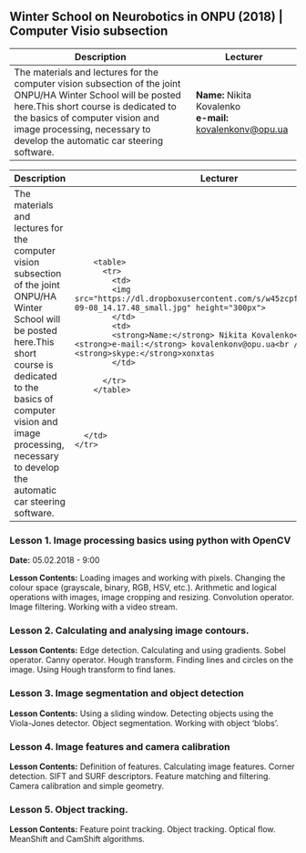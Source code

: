## Winter School on Neurobotics in ONPU (2018) | Computer Visio subsection

| Description | Lecturer |
|-------------|----------|
|The materials and lectures for the computer vision subsection of the joint ONPU/HA Winter School will be posted here.This short course is dedicated to the basics of computer vision and image processing, necessary to develop the automatic car steering software.|**Name:** Nikita Kovalenko<br>**e-mail:** kovalenkonv@opu.ua|

<table>
  <thead>
    <tr>
      <th>Description</th>
      <th>Lecturer</th>
    </tr>
  </thead>
  <tbody>
    <tr>
      <td width="45%">The materials and lectures for the computer vision subsection of the joint ONPU/HA Winter School will be posted here.This short course is dedicated to the basics of computer vision and image processing, necessary to develop the automatic car steering software.</td>
      <td>
        
        <table>
          <tr>
            <td>
            <img src="https://dl.dropboxusercontent.com/s/w45zcpfr75mhjaa/2017-09-08_14.17.48_small.jpg" height="300px">
            </td>
            <td>
            <strong>Name:</strong> Nikita Kovalenko<br /><strong>e-mail:</strong> kovalenkonv@opu.ua<br /><strong>skype:</strong>xonxtas
            </td>

          </tr>
        </table>
        
        
      
      
      </td>
    </tr>
  </tbody>
</table>

<span style="display:none">hello world</span>
### Lesson 1. Image processing basics using python with OpenCV
**Date:** 05.02.2018 - 9:00<br>

**Lesson Contents:**
Loading images and working with pixels. Changing the colour space (grayscale, binary, RGB, HSV, etc.). Arithmetic and logical operations with images, image cropping and resizing. Convolution operator. Image filtering. Working with a video stream.
### Lesson 2. Calculating and analysing image contours.
**Lesson Contents:**
Edge detection. Calculating and using gradients. Sobel operator. Canny operator. Hough transform. Finding lines and circles on the image. Using Hough transform to find lanes.
### Lesson 3. Image segmentation and object detection
**Lesson Contents:**
Using a sliding window. Detecting objects using the Viola-Jones detector. Object segmentation. Working with object ‘blobs’.
### Lesson 4. Image features and camera calibration
**Lesson Contents:**
Definition of features. Calculating image features. Corner detection. SIFT and SURF descriptors. Feature matching and filtering. Camera calibration and simple geometry.
### Lesson 5. Object tracking.
**Lesson Contents:**
Feature point tracking. Object tracking. Optical flow. MeanShift and CamShift algorithms.
